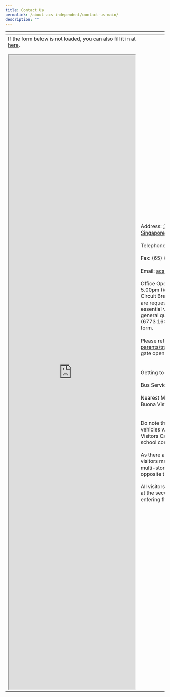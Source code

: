 ```yaml
---
title: Contact Us
permalink: /about-acs-independent/contact-us-main/
description: ""
---
```

<table>
<thead>
  <tr>
    <th></th>
    <th></th>
  </tr>
</thead>
<tbody>
  <tr>
    <td>If the form below is not loaded, you can also fill it in at <a href="https://form.gov.sg/5d09f4ede6ca2a00111f25ac" >here</a>.<br><br><iframe id="iframe" style="width: 400px; height: 2000px;" src="https://form.gov.sg/5d09f4ede6ca2a00111f25ac"></iframe></td>
    <td>Address: <a href="https://goo.gl/maps/9FUTabVfPKR2">121 Dover Road, Singapore 139650</a><br><br>Telephone: (65) 6773 1633<br><br>Fax: (65) 6773 1433<br><br>Email: <a href="mailto:acsindep@acsindep.edu.sg" >acsindep@acsindep.edu.sg</a><br><br>
Office Opening Hours : 8.00am to 5.00pm (Weekdays). During this Circuit Breaker period, all visitors are requested to defer non-essential visits and channel any general queries through phone (6773 1633) or the contact us form.<br><br>Please refer to <a href="/for-parents/traffic-advisory/#gate">/for-parents/traffic-advisory/#gate</a> for gate opening hours.<br><br><br>Getting to ACS (Independent)<br><br>Bus Services: 33, 74, 166, 196<br><br>Nearest MRT Station: Dover, Buona Vista<br><br><br>Do note that only registered vehicles will be allowed to park in Visitors Carpark G within the school compound.<br><br>As there are limited carpark lots, visitors may wish to use the multi-storey carparks located opposite the school.<br><br>All visitors are required to register at the security post before entering the school.</td>
  </tr>
</tbody>
</table>